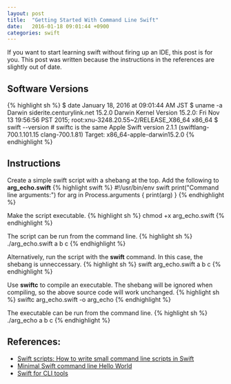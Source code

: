```yaml
---
layout: post
title:  "Getting Started With Command Line Swift"
date:   2016-01-18 09:01:44 +0900
categories: swift
---
```

If you want to start learning swift without firing up an IDE, this post is for you.
This post was written because the instructions in the references are slightly out of date.

## Software Versions
{% highlight sh %}
$ date
January 18, 2016 at 09:01:44 AM JST
$ uname -a
Darwin siderite.centurylink.net 15.2.0 Darwin Kernel Version 15.2.0: Fri Nov 13 19:56:56 PST 2015; root:xnu-3248.20.55~2/RELEASE_X86_64 x86_64
$ swift --version # swiftc is the same
Apple Swift version 2.1.1 (swiftlang-700.1.101.15 clang-700.1.81)
Target: x86_64-apple-darwin15.2.0
{% endhighlight %}

## Instructions
Create a simple swift script with a shebang at the top.
Add the following to **arg_echo.swift**
{% highlight swift %}
#!/usr/bin/env swift
print("Command line arguments:")
for arg in Process.arguments {
  print(arg)
}
{% endhighlight %}

Make the script executable.
{% highlight sh %}
chmod +x arg_echo.swift
{% endhighlight %}

The script can be run from the command line.
{% highlight sh %}
./arg_echo.swift a b c
{% endhighlight %}

Alternatively, run the script with the **swift** command.  In this case, the shebang is unneccessary.
{% highlight sh %}
swift arg_echo.swift a b c
{% endhighlight %}

Use **swiftc** to compile an executable.  The shebang will be ignored when compiling, so the above source code will work unchanged.
{% highlight sh %}
swiftc arg_echo.swift -o arg_echo
{% endhighlight %}

The executable can be run from the command line.
{% highlight sh %}
./arg_echo a b c
{% endhighlight %}

## References:
- [Swift scripts: How to write small command line scripts in Swift][swift-script]
- [Minimal Swift command line Hello World][swift-minimal]
- [Swift for CLI tools][swift-cli]

[swift-script]:  http://practicalswift.com/2014/06/07/swift-scripts-how-to-write-small-command-line-scripts-in-swift/
[swift-minimal]: https://gist.github.com/kavu/79f05be2383e97843867
[swift-cli]:     https://speakerdeck.com/supermarin/swift-for-cli-tools

